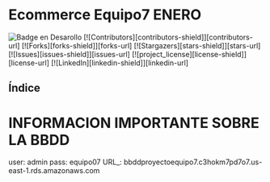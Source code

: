 # Ecommerce Equipo7 ENERO

![Badge en Desarollo](https://img.shields.io/badge/STATUS-EN%20DESAROLLO-green)
[![Contributors][contributors-shield]][contributors-url]
[![Forks][forks-shield]][forks-url]
[![Stargazers][stars-shield]][stars-url]
[![Issues][issues-shield]][issues-url]
[![project_license][license-shield]][license-url]
[![LinkedIn][linkedin-shield]][linkedin-url]

## Índice

# INFORMACION IMPORTANTE SOBRE LA BBDD

user: admin
pass: equipo07
URL_: bbddproyectoequipo7.c3hokm7pd7o7.us-east-1.rds.amazonaws.com
